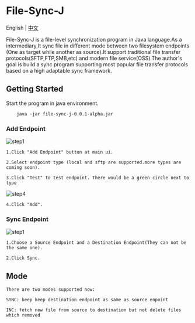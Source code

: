 # File-Sync-J

English | [中文](https://github.com/codflow/file-sync-j/blob/master/README_zh.MD)

File-Sync-J is a file-level synchronization program in Java language.As a intermediary,It sync file in different mode between two filesystem endpoints (One as target while another as source).It support traditional file transfer protocols(SFTP,FTP,SMB,etc) and modern file service(OSS).The author's goal is build a sync program supporting most popular file transfer protocols based on a high adaptable sync framework.


## Getting Started

Start the program in java environment.

```
    java -jar file-sync-j-0.0.1-alpha.jar
```

### Add Endpoint

  ![step1](https://raw.githubusercontent.com/codflow/file-sync-j/master/doc/images/main_ui_0.png)

    1.Click "Add Endpoint" button at main ui.
    
    2.Select endpoint type (local and sftp are supported.more types are coming soon).

    3.Click "Test" to test endpoint. There would be a green circle next to type

  ![step4](https://raw.githubusercontent.com/codflow/file-sync-j/master/doc/images/endpoint_sftp_0.png)
  
    4.Click "Add".

### Sync Endpoint

    
  ![step1](https://raw.githubusercontent.com/codflow/file-sync-j/master/doc/images/main_ui_1.png)

    1.Choose a Source Endpoint and a Destination Endpoint(They can not be the same one).

    2.Click Sync.

## Mode

    There are two modes supported now:
    
    SYNC: keep keep destination endpoint as same as source enpoint

    INC: fetch new file from source to destination but not delete files which removed
